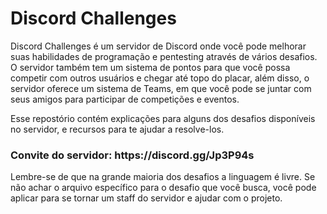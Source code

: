 # Discord Challenges

Discord Challenges é um servidor de Discord onde você pode melhorar suas habilidades de programação e pentesting através de vários desafios. O servidor também tem um sistema de pontos para que você possa competir com outros usuários e chegar até topo do placar, além disso, o servidor oferece um sistema de Teams, em que você pode se juntar com seus amigos para participar de competições e eventos.

Esse repostório contém explicações para alguns dos desafios disponíveis no servidor, e recursos para te ajudar a resolve-los.

<h3>Convite do servidor: https://discord.gg/Jp3P94s</h3>

Lembre-se de que na grande maioria dos desafios a linguagem é livre. Se não achar o arquivo específico para o desafio que você busca, você pode aplicar para se tornar um staff do servidor e ajudar com o projeto.
